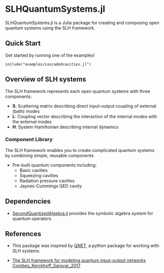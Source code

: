 # SLHQuantumSystems.jl

SLHQuantumSystems.jl is a Julia package for creating and composing open
quantum systems using the SLH framework. 

## Quick Start
Get started by running one of the examples!
```@repl
include("examples/cascadedcavities.jl")
```

## Overview of SLH systems

The SLH framework represents each open quantum systems with three components:
- **S**: Scattering matrix describing direct input-output coupling of external
  (bath) modes
- **L**: Coupling vector describing the interaction of the internal modes with
  the external modes 
- **H**: System Hamiltonian describing internal dynamics

### Component Library
The SLH framework enables you to create complicated quantum systems by combining
simple, reusable components
- Pre-built quantum components including:
  - Basic cavities
  - Squeezing cavities  
  - Radiation pressure cavities
  - Jaynes-Cummings QED cavity


## Dependencies

- [SecondQuantizedAlgebra.jl](https://github.com/qojulia/SecondQuantizedAlgebra.jl) provides the symbolic algebra system for quantum operators

## References

- This package was inspired by [QNET](https://github.com/mabuchilab/QNET), a
  python package for working with SLH systems.

- [The SLH framework for modeling quantum input-output networks](https://arxiv.org/pdf/1611.00375) [Combes_Kerckhoff_Sarovar_2017](@cite)

```@bibliography
```
